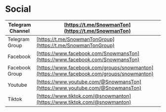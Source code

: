 # Social

| Telegram Channel | [https://t.me/SnowmanTon](https://t.me/SnowmanTon)                                       |
| ---------------- | ---------------------------------------------------------------------------------------- |
| Telegram Group   | [https://t.me/SnowmanTonGroup](https://t.me/SnowmanTonGroup)                             |
| Facebook         | [https://www.facebook.com/SnowmansTon](https://www.facebook.com/SnowmansTon)             |
| Facebook Group   | [https://www.facebook.com/groups/snowmanton](https://www.facebook.com/groups/snowmanton) |
| Youtube          | [https://www.youtube.com/@SnowmansTon](https://www.youtube.com/@SnowmansTon)             |
| Tiktok           | [https://www.tiktok.com/@snowmanton](https://www.tiktok.com/@snowmanton)                 |
